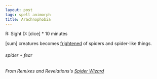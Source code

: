 ```yaml
---
layout: post
tags: spell animorph
title: Arachnophobia
---
```

R: Sight  D: [dice] * 10 minutes

[sum] creatures becomes [frightened](https://saltygoo.github.io/2020/11/10/extra-rules/#conditions) of spiders and spider-like things.

###### spider + fear
###### From Remixes and Revelations's [Spider Wizard](http://www.remixesandrevelations.com/2021/03/osr-spider-wizard.html)
